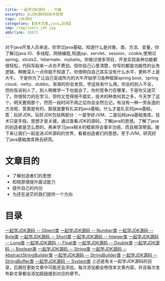 ```yaml
---
title: 一起学JDK源码 -- 开篇
excerpts: 从JDK源码知技术思想
tags: jdk源码
categories: [技术文章,java,后端]
img: /img/learn_jdk.jpg
abbrlink: 10472
---
```

对于java开发人员来说，你学过java基础，知道什么是对象、类、方法、变量，你了解过java IO、多线程、网络编程,知道jsp、servlet、session、cookie,使用过spring、struts2、hibernate、mybatis。你做过很多项目，开发实现各种功能都很轻松，代码写起来一点也不费劲。但你自己心里清楚，你写的都是功能性的业务逻辑，稍微深入一点你就不知道了。你很明白自己其实没有什么水平，更称不上是大牛。 于是你为了让自己变成所为的大牛开始学习各种框架spring boot、spring cloud、netty、dubbo。渐渐的你会发现，学这些有什么用，你会的别人不会，但你告诉别人了，别人稍微学一下也就会了，你的竞争力在哪里，于是你又迷茫了。你很努力的在学习，但你又觉得很不踏实，技术的种类何其之多，今天学了这个，明天要用那个，然而一段时间不用之后你会全然忘记。有没有一种一劳永逸的方法呢，答案是有的，那就是要有扎实的java基础。什么才是扎实的java基础，答：玩好JDK。玩好JDK包括两部分：一是学好JVM、二是玩转java基础类库。技术只是手段，思想才是关键。通过查看JDK的源码，了解java的思想。了解了java的创造者是怎么想的，再来学习java相关的框架将会事半功倍，而且根深蒂固。接下来让我们一起走进JDK源码的世界，看看创造者们的思想。至于JVM，研究好了java基础类库再去研究。
# 文章目的
+ 了解创造者们的思想
+ 知晓原理提升面试能力
+ 提升自己的内功
+ 为还在迷茫的我们提供一个方向

# 目录
[一起学JDK源码 -- Object类](https://www.jianshu.com/p/08c8890af5a0)
[一起学JDK源码 -- Number类](https://www.jianshu.com/p/aebe99708d95)
[一起学JDK源码 -- Byte类](https://www.jianshu.com/p/26bedb3ae3c4)
[一起学JDK源码 -- Short类](https://www.jianshu.com/p/3826ccd9e867)
[一起学JDK源码 -- Integer类](https://www.jianshu.com/p/e07d126ac1d0)
[一起学JDK源码 -- Long类](https://www.jianshu.com/p/160c2bf8f781)
[一起学JDK源码 -- Float类](https://www.jianshu.com/p/11d693340afc)
[一起学JDK源码 -- Double类](https://www.jianshu.com/p/573457f624d2)
[一起学JDK源码 -- Boolean类](https://www.jianshu.com/p/f1fd2fddda9a)
[一起学JDK源码 -- String类](https://www.jianshu.com/p/b3e9deacd155)
[一起学JDK源码 -- AbstractStringBuilder类](https://www.jianshu.com/p/77e82f324144)
[一起学JDK源码 -- StringBuilder类](https://www.jianshu.com/p/9f5d1dd7d383)
[一起学JDK源码 -- StringBuffer类](https://www.jianshu.com/p/6a713cad80a9)
[一起学JDK源码 -- System类](https://www.jianshu.com/p/364eb51df927)
上述是有关一起学JDK源码的目录，后期在更新文章中可能还会添加，每次添加都会修改本文章内容，并且每次发布新文章都会添加超链接到对应的章节。
